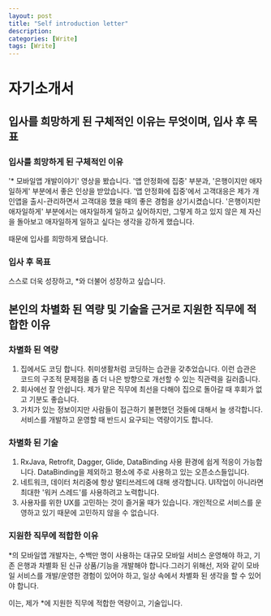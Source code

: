```yaml
---
layout: post
title: "Self introduction letter"
description: 
categories: [Write]
tags: [Write]
---
```


# 자기소개서

## 입사를 희망하게 된 구체적인 이유는 무엇이며, 입사 후 목표

### 입사를 희망하게 된 구체적인 이유
'* 모바일앱 개발이야기' 영상을 봤습니다. '앱 안정화에 집중' 부분과, '은행이지만 애자일하게' 부분에서 좋은 인상을 받았습니다. '앱 안정화에 집중'에서 고객대응은 제가 개인앱을 출시-관리하면서 고객대응 했을 때의 좋은 경험을 상기시켰습니다.  '은행이지만 애자일하게' 부분에서는 애자일하게 일하고 싶어하지만, 그렇게 하고 있지 않은  제 자신을 돌아보고 애자일하게 일하고 싶다는 생각을 강하게 했습니다.

때문에 입사를 희망하게 됐습니다.

### 입사 후 목표
스스로 더욱 성장하고, *와 더불어 성장하고 싶습니다.

## 본인의 차별화 된 역량 및 기술을 근거로 지원한 직무에 적합한 이유

### 차별화 된 역량
1. 집에서도 코딩 합니다. 취미생활처럼 코딩하는 습관을 갖추었습니다. 이런 습관은 코드의 구조적 문제점을 좀 더 나은 방향으로 개선할 수 있는 직관력을 길러줍니다.
2. 회사에선 잘 안쉽니다. 제가 맡은 직무에 최선을 다해야 집으로 돌아갈 때 후회가 없고 기분도 좋습니다. 
3. 가치가 있는 정보이지만 사람들이 접근하기 불편했던 것들에 대해서 늘 생각합니다.  서비스를 개발하고 운영할 때 반드시 요구되는 역량이기도 합니다.

### 차별화 된 기술
1. RxJava, Retrofit, Dagger, Glide, DataBinding 사용 환경에 쉽게 적응이 가능합니다. DataBinding을 제외하고 평소에 주로 사용하고 있는 오픈소스들입니다.
2. 네트워크, 데이터 처리중에 항상 멀티쓰레드에 대해 생각합니다. UI작업이 아니라면 최대한 '워커 스레드'를 사용하려고 노력합니다.
3. 사용자를 위한 UX를 고민하는 것이 즐거울 때가 있습니다. 개인적으로 서비스를 운영하고 있기 때문에 고민하지 않을 수 없습니다.

### 지원한 직무에 적합한 이유

*의 모바일앱 개발자는, 수백만 명이 사용하는 대규모 모바일 서비스 운영해야 하고, 기존 은행과 차별화 된 신규 상품/기능을 개발해야 합니다.그러기 위해선, 저와 같이 모바일 서비스를 개발/운영한 경험이 있어야 하고, 일상 속에서 차별화 된 생각을 할 수 있어야 합니다.

이는, 제가 *에 지원한 직무에 적합한 역량이고, 기술입니다.